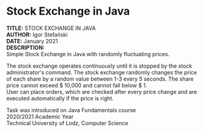 # Stock Exchange in Java
**TITLE:** STOCK EXCHANGE IN JAVA\
**AUTHOR:** Igor Stefański\
**DATE:** January 2021\
**DESCRIPTION:**\
Simple Stock Exchange in Java with randomly fluctuating prices.

The stock exchange operates continuously until it is stopped by the stock administrator's command. The stock exchange randomly changes the price of each share by a random value between 1-3 every 5 seconds. The share price cannot exceed $ 10,000 and cannot fall below $ 1.\
User can place orders, which are checked after every price change and are executed automatically if the price is right.

Task was introduced on Java Fundamentals course\
2020/2021 Academic Year\
Technical University of Lodz, Computer Science
